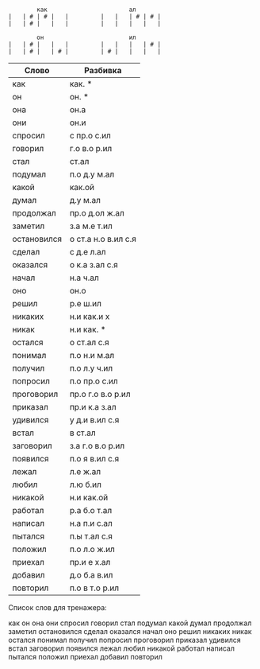
```

        как                       ал
|   | # | # |   |         |   |   | # | # |
|   | # |   |   |         |   |   |   |   |

        он                        ил
|   | # |   |   |         |   |   |   | # |
|   | # |   | # |         | # |   |   |   |

```


| Слово | Разбивка |
| --- | --- |
| как | как. \* | 
| он | он. \* | 
| она | он.а | 
| они | он.и | 
| спросил | с пр.о с.ил | 
| говорил | г.о в.о р.ил | 
| стал | ст.ал | 
| подумал | п.о д.у м.ал | 
| какой | как.ой | 
| думал | д.у м.ал | 
| продолжал | пр.о д.ол ж.ал | 
| заметил | з.а м.е т.ил | 
| остановился | о ст.а н.о в.ил с.я | 
| сделал | с д.е л.ал | 
| оказался | о к.а з.ал с.я | 
| начал | н.а ч.ал | 
| оно | он.о | 
| решил | р.е ш.ил | 
| никаких | н.и как.и х | 
| никак | н.и как. \* | 
| остался | о ст.ал с.я | 
| понимал | п.о н.и м.ал | 
| получил | п.о л.у ч.ил | 
| попросил | п.о пр.о с.ил | 
| проговорил | пр.о г.о в.о р.ил | 
| приказал | пр.и к.а з.ал | 
| удивился | у д.и в.ил с.я | 
| встал | в ст.ал | 
| заговорил | з.а г.о в.о р.ил | 
| появился | п.о я в.ил с.я | 
| лежал | л.е ж.ал | 
| любил | л.ю б.ил | 
| никакой | н.и как.ой | 
| работал | р.а б.о т.ал | 
| написал | н.а п.и с.ал | 
| пытался | п.ы т.ал с.я | 
| положил | п.о л.о ж.ил | 
| приехал | пр.и е х.ал | 
| добавил | д.о б.а в.ил | 
| повторил | п.о в т.о р.ил | 

Список слов для тренажера:

как он она они спросил говорил стал подумал какой думал продолжал заметил остановился сделал оказался начал оно решил никаких никак остался понимал получил попросил проговорил приказал удивился встал заговорил появился лежал любил никакой работал написал пытался положил приехал добавил повторил
